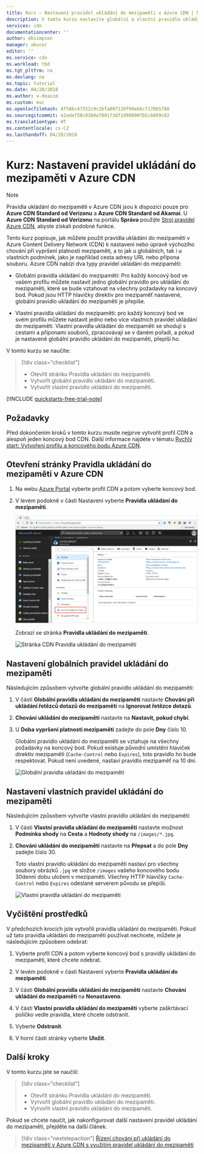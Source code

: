 ```yaml
---
title: Kurz – Nastavení pravidel ukládání do mezipaměti v Azure CDN | Microsoft Docs
description: V tomto kurzu nastavíte globální a vlastní pravidlo ukládání do mezipaměti v Azure CDN.
services: cdn
documentationcenter: ''
author: dksimpson
manager: akucer
editor: ''
ms.service: cdn
ms.workload: tbd
ms.tgt_pltfrm: na
ms.devlang: na
ms.topic: tutorial
ms.date: 04/20/2018
ms.author: v-deasim
ms.custom: mvc
ms.openlocfilehash: 4f586c47552c9c2bfa807120f99eb6cf170b5788
ms.sourcegitcommit: e2adef58c03b0a780173df2d988907b5cb809c82
ms.translationtype: HT
ms.contentlocale: cs-CZ
ms.lasthandoff: 04/28/2018
---
```

# <a name="tutorial-set-azure-cdn-caching-rules"></a>Kurz: Nastavení pravidel ukládání do mezipaměti v Azure CDN

> [!NOTE] 
> Pravidla ukládání do mezipaměti v Azure CDN jsou k dispozici pouze pro **Azure CDN Standard od Verizonu** a **Azure CDN Standard od Akamai**. U **Azure CDN Standard od Verizonu** na portálu **Správa** použijte [Stroj pravidel Azure CDN](cdn-rules-engine.md), abyste získali podobné funkce.
 

Tento kurz popisuje, jak můžete použít pravidla ukládání do mezipaměti v Azure Content Delivery Network (CDN) k nastavení nebo úpravě výchozího chování při vypršení platnosti mezipaměti, a to jak u globálních, tak i u vlastních podmínek, jako je například cesta adresy URL nebo přípona souboru. Azure CDN nabízí dva typy pravidel ukládání do mezipaměti:
- Globální pravidla ukládání do mezipaměti: Pro každý koncový bod ve vašem profilu můžete nastavit jedno globální pravidlo pro ukládání do mezipaměti, které se bude vztahovat na všechny požadavky na koncový bod. Pokud jsou HTTP hlavičky direktiv pro mezipaměť nastavené, globální pravidlo ukládání do mezipaměti je přepíše.

- Vlastní pravidla ukládání do mezipaměti: pro každý koncový bod ve svém profilu můžete nastavit jedno nebo více vlastních pravidel ukládání do mezipaměti. Vlastní pravidla ukládání do mezipaměti se shodují s cestami a příponami souborů, zpracovávají se v daném pořadí, a pokud je nastavené globální pravidlo ukládání do mezipaměti, přepíší ho. 

V tomto kurzu se naučíte:
> [!div class="checklist"]
> - Otevřít stránku Pravidla ukládání do mezipaměti.
> - Vytvořit globální pravidlo ukládání do mezipaměti.
> - Vytvořit vlastní pravidlo ukládání do mezipaměti.

[!INCLUDE [quickstarts-free-trial-note](../../includes/quickstarts-free-trial-note.md)]

## <a name="prerequisites"></a>Požadavky

Před dokončením kroků v tomto kurzu musíte nejprve vytvořit profil CDN a alespoň jeden koncový bod CDN. Další informace najdete v tématu [Rychlý start: Vytvoření profilu a koncového bodu Azure CDN](cdn-create-new-endpoint.md).

## <a name="open-the-azure-cdn-caching-rules-page"></a>Otevření stránky Pravidla ukládání do mezipaměti v Azure CDN

1. Na webu [Azure Portal](https://portal.azure.com) vyberte profil CDN a potom vyberte koncový bod.

2. V levém podokně v části Nastavení vyberte **Pravidla ukládání do mezipaměti**.

   ![Tlačítko Pravidla ukládání do mezipaměti CDN](./media/cdn-caching-rules/cdn-caching-rules-btn.png)

   Zobrazí se stránka **Pravidla ukládání do mezipaměti**.

   ![Stránka CDN Pravidla ukládání do mezipaměti](./media/cdn-caching-rules/cdn-caching-rules-page.png)


## <a name="set-global-caching-rules"></a>Nastavení globálních pravidel ukládání do mezipaměti

Následujícím způsobem vytvořte globální pravidlo ukládání do mezipaměti:

1. V části **Globální pravidla ukládání do mezipaměti** nastavte **Chování při ukládání řetězců dotazů do mezipaměti** na **Ignorovat řetězce dotazů**.

2. **Chování ukládání do mezipaměti** nastavte na **Nastavit, pokud chybí**.
       
3. U **Doba vypršení platnosti mezipaměti**  zadejte do pole **Dny** číslo 10.

    Globální pravidlo ukládání do mezipaměti se vztahuje na všechny požadavky na koncový bod. Pokud existuje původní umístění hlaviček direktiv mezipaměti (`Cache-Control` nebo `Expires`), toto pravidlo ho bude respektovat. Pokud není uvedené, nastaví pravidlo mezipaměť na 10 dní. 

    ![Globální pravidla ukládání do mezipaměti](./media/cdn-caching-rules/cdn-global-caching-rules.png)

## <a name="set-custom-caching-rules"></a>Nastavení vlastních pravidel ukládání do mezipaměti

Následujícím způsobem vytvořte vlastní pravidlo ukládání do mezipaměti:

1. V části **Vlastní pravidla ukládání do mezipaměti** nastavte možnost **Podmínka shody** na **Cesta** a **Hodnoty shody** na `/images/*.jpg`.
    
2. **Chování ukládání do mezipaměti** nastavte na **Přepsat** a do pole **Dny** zadejte číslo 30.
       
    Toto vlastní pravidlo ukládání do mezipaměti nastaví pro všechny soubory obrázků `.jpg` ve složce `/images` vašeho koncového bodu 30denní dobu uložení v mezipaměti. Všechny HTTP hlavičky `Cache-Control` nebo `Expires` odeslané serverem původu se přepíší.

    ![Vlastní pravidla ukládání do mezipaměti](./media/cdn-caching-rules/cdn-custom-caching-rules.png)

    
## <a name="clean-up-resources"></a>Vyčištění prostředků

V předchozích krocích jste vytvořili pravidla ukládání do mezipaměti. Pokud už tato pravidla ukládání do mezipaměti používat nechcete, můžete je následujícím způsobem odebrat:
 
1. Vyberte profil CDN a potom vyberte koncový bod s pravidly ukládání do mezipaměti, které chcete odebrat.

2. V levém podokně v části Nastavení vyberte **Pravidla ukládání do mezipaměti**.

3. V části **Globální pravidla ukládání do mezipaměti** nastavte **Chování ukládání do mezipaměti** na **Nenastaveno**.
 
4. V části **Vlastní pravidla ukládání do mezipaměti** vyberte zaškrtávací políčko vedle pravidla, které chcete odstranit.

5. Vyberte **Odstranit**.

6. V horní části stránky vyberte **Uložit**.


## <a name="next-steps"></a>Další kroky

V tomto kurzu jste se naučili:

> [!div class="checklist"]
> - Otevřít stránku Pravidla ukládání do mezipaměti.
> - Vytvořit globální pravidlo ukládání do mezipaměti.
> - Vytvořit vlastní pravidlo ukládání do mezipaměti.

Pokud se chcete naučit, jak nakonfigurovat další nastavení pravidel ukládání do mezipaměti, přejděte na další článek.

> [!div class="nextstepaction"]
> [Řízení chování při ukládání do mezipaměti v Azure CDN s využitím pravidel ukládání do mezipaměti](cdn-caching-rules.md)



